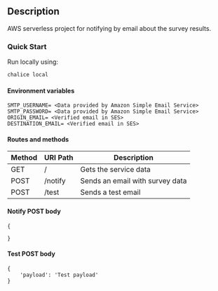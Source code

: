 ## Description

AWS serverless project for notifying by email about the survey results.


### Quick Start
Run locally using:  
```bash
chalice local
```

#### Environment variables
```text
SMTP_USERNAME= <Data provided by Amazon Simple Email Service> 
SMTP_PASSWORD= <Data provided by Amazon Simple Email Service>
ORIGIN_EMAIL= <Verified email in SES>
DESTINATION_EMAIL= <Verified email in SES>
```

#### Routes and methods
| Method | URI Path        | Description                           |
|---     |---              |---                                    |
| GET    | /               | Gets the service data                 |
| POST   | /notify         | Sends an email with survey data       |
| POST   | /test           | Sends a test email                    |

#### Notify POST body
```json5
{
    
}
```
#### Test POST body
```json5
{
    'payload': 'Test payload'
}
```